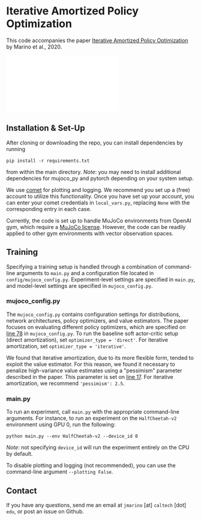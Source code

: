# Iterative Amortized Policy Optimization

This code accompanies the paper [Iterative Amortized Policy Optimization](https://openreview.net/pdf?id=49mMdsxkPlD) by Marino et al., 2020.

![alt text](diagram/diagram.pdf)

## Installation & Set-Up

After cloning or downloading the repo, you can install dependencies by running
```
pip install -r requirements.txt
```
from within the main directory. *Note*: you may need to install additional dependencies for mujoco_py and pytorch depending on your system setup.

We use [comet](https://www.comet.ml/site/) for plotting and logging. We recommend you set up a (free) account to utilize this functionality. Once you have set up your account, you can enter your comet credentials in `local_vars.py`, replacing `None` with the corresponding entry in each case.

Currently, the code is set up to handle MuJoCo environments from OpenAI gym, which require a [MuJoCo license](https://www.roboti.us/license.html). However, the code can be readily applied to other gym environments with vector observation spaces.

## Training

Specifying a training setup is handled through a combination of command-line arguments to `main.py` and a configuration file located in `config/mujoco_config.py`. Experiment-level settings are specified in `main.py`, and model-level settings are specified in `mujoco_config.py`.

### mujoco_config.py

The `mujoco_config.py` contains configuration settings for distributions, network architectures, policy optimizers, and value estimators. The paper focuses on evaluating different policy optimizers, which are specified on [line 78](https://github.com/joelouismarino/variational_rl/blob/5e1c0a697bbec0bca69bec579d2d90fb0b087137/config/mujoco_config.py#L78) in `mujoco_config.py`. To run the baseline soft actor-critic setup (direct amortization), set `optimizer_type = 'direct'`. For iterative amortization, set `optimizer_type = 'iterative'`.

We found that iterative amortization, due to its more flexible form, tended to exploit the value estimator. For this reason, we found it necessary to penalize high-variance value estimates using a "pessimism" parameter described in the paper. This parameter is set on [line 17](https://github.com/joelouismarino/variational_rl/blob/5e1c0a697bbec0bca69bec579d2d90fb0b087137/config/mujoco_config.py#L17). For iterative amortization, we recommend `'pessimism': 2.5`.

### main.py

To run an experiment, call `main.py` with the appropriate command-line arguments. For instance, to run an experiment on the `HalfCheetah-v2` environment using GPU 0, run the following:
```
python main.py --env HalfCheetah-v2 --device_id 0
```
*Note*: not specifying `device_id` will run the experiment entirely on the CPU by default.

To disable plotting and logging (not recommended), you can use the command-line argument `--plotting False`.

## Contact

If you have any questions, send me an email at `jmarino` [at] `caltech` [dot] `edu`, or post an issue on Github.
